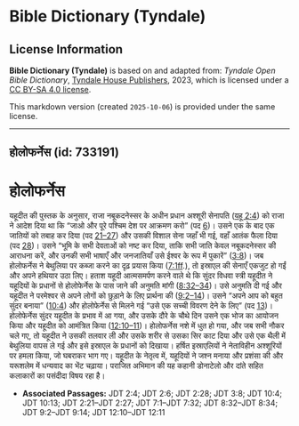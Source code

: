 # Bible Dictionary (Tyndale)

## License Information

**Bible Dictionary (Tyndale)** is based on and adapted from: _Tyndale Open Bible Dictionary_, [Tyndale House Publishers](https://tyndaleopenresources.com/), 2023, which is licensed under a [CC BY-SA 4.0 license](https://creativecommons.org/licenses/by-sa/4.0/legalcode.en).

This markdown version (created `2025-10-06`) is provided under the same license.



--------------------------------

## होलोफर्नेस (id: 733191)

होलोफर्नेस
==========

यहूदीत की पुस्तक के अनुसार, राजा नबूकदनेस्सर के अधीन प्रधान अश्शूरी सेनापति ([यहू 2:4](https://ref.ly/Jdt2:4)) को राजा ने आदेश दिया था कि “जाओ और पूरे पश्चिम देश पर आक्रमण करो” (पद [6](https://ref.ly/Jdt2:6))। उसने एक के बाद एक जातियों को तबाह कर दिया (पद [21–27](https://ref.ly/Jdt2:21-Jdt2:27)) और उसकी विशाल सेना जहाँ भी गई, वहाँ आतंक फैला दिया (पद [28](https://ref.ly/Jdt2:28))। उसने “भूमि के सभी देवताओं को नष्ट कर दिया, ताकि सभी जाति केवल नबूकदनेस्सर की आराधना करें, और उनकी सभी भाषाएँ और जनजातियाँ उसे ईश्वर के रूप में पुकारें” ([3:8](https://ref.ly/Jdt3:8))। जब होलोफर्नेस ने बेथुलिया पर कब्जा करने का दृढ़ प्रयास किया ([7:1ff](https://ref.ly/Jdt7:1-Jdt7:32).), तो इस्राएल की सेनाएँ एकजुट हो गईं और अपने हथियार उठा लिए। हताश यहूदी आत्मसमर्पण करने वाले थे कि सुंदर विधवा स्त्री यहूदीत ने यहूदियों के प्रधानों से होलोफेर्नेस के पास जाने की अनुमति मांगी ([8:32–34](https://ref.ly/Jdt8:32-Jdt8:34))। उसे अनुमति दी गई और यहूदीत ने परमेश्वर से अपने लोगों को छुड़ाने के लिए प्रार्थना की ([9:2–14](https://ref.ly/Jdt9:2-Jdt9:14))। उसने “अपने आप को बहुत सुंदर बनाया” ([10:4](https://ref.ly/Jdt10:4)) और होलोफेर्नेस से मिलने गई “उसे एक सच्ची विवरण देने के लिए” (पद [13](https://ref.ly/Jdt10:13))। होलोफेर्नेस सुंदर यहूदीत के प्रभाव में आ गया, और उसके दौरे के चौथे दिन उसने एक भोज का आयोजन किया और यहूदीत को आमंत्रित किया ([12:10–11](https://ref.ly/Jdt12:10-Jdt12:11))। होलोफर्नेस नशे में धुत हो गया, और जब सभी नौकर चले गए, तो यहूदीत ने उसकी तलवार ली और उसके शरीर से उसका सिर काट दिया और उसे एक थैली में बेथुलिया वापस ले गई और इसे इस्राएल के प्रधानों को दिखाया। हर्षित इस्राएलियों ने नेताविहीन अश्शूरियों पर हमला किया, जो घबराकर भाग गए। यहूदीत के नेतृत्व में, यहूदियों ने जश्न मनाया और प्रशंसा की और यरूशलेम में धन्यवाद का भेंट चढ़ाया। पराजित अभिमान की यह कहानी डोनाटेलो और दांते सहित कलाकारों का पसंदीदा विषय रहा है।

* **Associated Passages:** JDT 2:4; JDT 2:6; JDT 2:28; JDT 3:8; JDT 10:4; JDT 10:13; JDT 2:21–JDT 2:27; JDT 7:1–JDT 7:32; JDT 8:32–JDT 8:34; JDT 9:2–JDT 9:14; JDT 12:10–JDT 12:11

